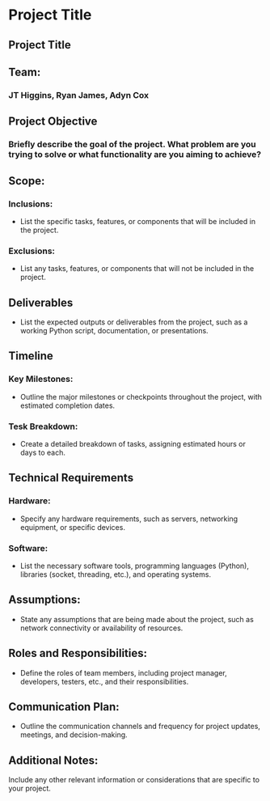 # Project Title
## Project Title

## Team:
### JT Higgins, Ryan James, Adyn Cox

## Project Objective
### Briefly describe the goal of the project. What problem are you trying to solve or what functionality are you aiming to achieve?

## Scope:
### Inclusions:
- List the specific tasks, features, or components that will be included in the project.

### Exclusions:
- List any tasks, features, or components that will not be included in the project.

## Deliverables
- List the expected outputs or deliverables from the project, such as a working Python script, documentation, or presentations.

## Timeline
### Key Milestones:
- Outline the major milestones or checkpoints throughout the project, with estimated completion dates.

### Tesk Breakdown:
- Create a detailed breakdown of tasks, assigning estimated hours or days to each.

## Technical Requirements
### Hardware:
- Specify any hardware requirements, such as servers, networking equipment, or specific devices.

### Software:
- List the necessary software tools, programming languages (Python), libraries (socket, threading, etc.), and operating systems.

## Assumptions:
- State any assumptions that are being made about the project, such as network connectivity or availability of resources.

## Roles and Responsibilities:
- Define the roles of team members, including project manager, developers, testers, etc., and their responsibilities.

## Communication Plan:
- Outline the communication channels and frequency for project updates, meetings, and decision-making.

## Additional Notes:
Include any other relevant information or considerations that are specific to your project.